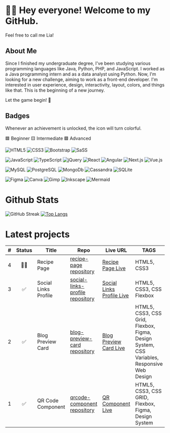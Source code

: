 # 👋🏻 Hey everyone! Welcome to my GitHub.
Feel free to call me Lia!

## About Me
Since I finished my undergraduate degree, I've been studying various programming languages like Java, Python, PHP, and JavaScript. I worked as a Java programming intern and as a data analyst using Python. Now, I'm looking for a new challenge, aiming to work as a front-end developer. I'm interested in user experience, design, interactivity, layout, colors, and things like that. This is the beginning of a new journey.

Let the game begin! 🚀

## Badges
Whenever an achievement is unlocked, the icon will turn colorful.

🟦 Beginner 🟨 Intermediate 🟩 Advanced

![HTML5](https://img.shields.io/badge/HTML5-000000?&style=for-the-badge&logo=html5&logoColor=blue)
![CSS3](https://img.shields.io/badge/CSS3-000000?&style=for-the-badge&logo=css3&logoColor=blue)
![Bootstrap](https://img.shields.io/badge/Bootstrap-000000?&style=for-the-badge&logo=bootstrap&logoColor=white)
![SaSS](https://img.shields.io/badge/Sass-000000?&style=for-the-badge&logo=sass&logoColor=white)

![JavaScript](https://img.shields.io/badge/JavaScript-000000?&style=for-the-badge&logo=javascript&logoColor=white)
![TypeScript](https://img.shields.io/badge/TypeScript-000000?&style=for-the-badge&logo=typescript&logoColor=white)
![jQuery](https://img.shields.io/badge/jQuery-000000?&style=for-the-badge&logo=jquery&logoColor=white)
![React](https://img.shields.io/badge/React-000000?&style=for-the-badge&logo=react&logoColor=white)
![Angular](https://img.shields.io/badge/Angular-000000?&style=for-the-badge&logo=angular&logoColor=white)
![Next.js](https://img.shields.io/badge/Next.js-000000?&style=for-the-badge&logo=nextdotjs&logoColor=white)
![Vue.js](https://img.shields.io/badge/Vue.js-000000?&style=for-the-badge&logo=vuedotjs&logoColor=white)

![MySQL](https://img.shields.io/badge/MySql-000000?&style=for-the-badge&logo=mysql&logoColor=white)
![PostgreSQL](https://img.shields.io/badge/PostgreSQL-000000?&style=for-the-badge&logo=postgresql&logoColor=white)
![MongoDb](https://img.shields.io/badge/MongoDB-000000?&style=for-the-badge&logo=mongodb&logoColor=white)
![Cassandra](https://img.shields.io/badge/Cassandra-000000?&style=for-the-badge&logo=apachecassandra&logoColor=white)
![SQLite](https://img.shields.io/badge/SQLite-000000?&style=for-the-badge&logo=sqlite&logoColor=white)

![Figma](https://img.shields.io/badge/Figma-000000?&style=for-the-badge&logo=figma&logoColor=blue)
![Canva](https://img.shields.io/badge/Canva-000000?&style=for-the-badge&logo=canva&logoColor=white)
![Gimp](https://img.shields.io/badge/Gimp-000000?&style=for-the-badge&logo=gimp&logoColor=white)
![Inkscape](https://img.shields.io/badge/Inkscape-000000?&style=for-the-badge&logo=inkscape&logoColor=white)
![Mermaid](https://img.shields.io/badge/Mermaid-000000?&style=for-the-badge&logo=mermaid&logoColor=white)

# Github Stats
![GitHub Streak](https://streak-stats.demolab.com/?user=lia-oliveira&theme=blue-green&background=16161f&border=0ab3d1&dates=e5e5e0&currStreakNum=D1640A&currStreakLabel=D1640A)
[![Top Langs](https://github-readme-stats.vercel.app/api/top-langs/?username=lia-oliveira&layout=compact&theme=nightowl)](https://github.com/lia-oliveira)

# Latest projects
| # | Status | Title             | Repo                                                                            | Live URL                                                        | TAGS  |
|:--:|:--:    |--                 |--                                                                               |--                                                               |--     |
|4|👷🏻      |Recipe Page| [recipe-page repository](https://github.com/lia-oliveira/recipe-page)| [Recipe Page Live ]()    | HTML5, CSS3 |
|3|✅      |Social Links Profile | [social-links-profile repository](https://github.com/lia-oliveira/social-links-profile)| [Social Links Profile Live ](https://social-links-profile-one-lac.vercel.app/)    | HTML5, CSS3, CSS Flexbox  |
|2|✅      |Blog Preview Card  | [blog-preview-card repository](https://github.com/lia-oliveira/blog-preview-card)| [Blog Preview Card Live](https://blog-preview-card-seven-ruddy.vercel.app/)  | HTML5, CSS3, CSS Grid, Flexbox, Figma, Design System, CSS Variables, Responsive Web Design|
|1|✅      |QR Code Component  | [qrcode-component repository](https://github.com/lia-oliveira/qrcode-component) | [QR Component Live](https://qrcode-component-khaki.vercel.app/) | HTML5, CSS3, CSS GRID, Flexbox, Figma, Design System|
